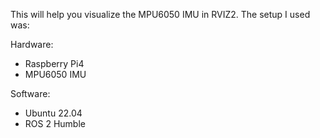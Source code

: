 This will help you visualize the MPU6050 IMU in RVIZ2.
The setup I used was:

 Hardware:
- Raspberry Pi4
- MPU6050 IMU

 Software:
- Ubuntu 22.04
- ROS 2 Humble
